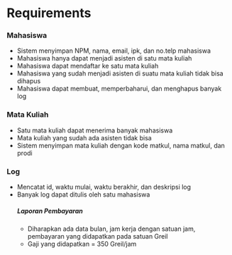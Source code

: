 # Requirements

### Mahasiswa
* Sistem menyimpan NPM, nama, email, ipk, dan no.telp mahasiswa
* Mahasiswa hanya dapat menjadi asisten di satu mata kuliah
* Mahasiswa dapat mendaftar ke satu mata kuliah
* Mahasiswa yang sudah menjadi asisten di suatu mata kuliah tidak bisa dihapus
* Mahasiswa dapat membuat, memperbaharui, dan menghapus banyak log
### Mata Kuliah
* Satu mata kuliah dapat menerima banyak mahasiswa
* Mata kuliah yang sudah ada asisten tidak bisa 
* Sistem menyimpan mata kuliah dengan kode matkul, nama matkul, dan prodi
### Log
* Mencatat id, waktu mulai, waktu berakhir, dan deskripsi log
* Banyak log dapat ditulis oleh satu mahasiswa
    ##### Laporan Pembayaran
    * Diharapkan ada data bulan, jam kerja dengan satuan jam, pembayaran yang didapatkan pada satuan Greil
    * Gaji yang didapatkan = 350 Greil/jam